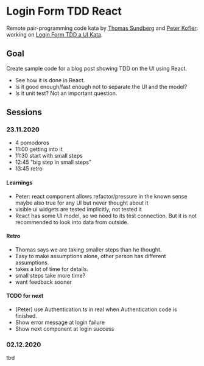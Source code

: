 # Login Form TDD React

Remote pair-programming code kata by [Thomas Sundberg](https://www.thinkcode.se/)
and [Peter Kofler](https://www.code-cop.org/): working on
[Login Form TDD a UI Kata](https://blog.code-cop.org/2020/01/login-form-tdd-ui-kata.html).

## Goal

Create sample code for a blog post showing TDD on the UI using React.

- See how it is done in React.
- Is it good enough/fast enough not to separate the UI and the model?
- Is it unit test? Not an important question.

## Sessions

### 23.11.2020

- 4 pomodoros
- 11:00 getting into it
- 11:30 start with small steps
- 12:45 "big step in small steps"
- 13:45 retro

#### Learnings

- Peter: react component allows refactor/pressure in the known sense
  maybe also true for any UI but never thought about it
- visible ui widgets are tested implicitly, not tested it
- React has some UI model, so we need to its test connection.
  But it is not recommended to look into data from outside.

#### Retro

- Thomas says we are taking smaller steps than he thought.
- Easy to make assumptions alone, other person has different assumptions.
- takes a lot of time for details.
- small steps take more time?
- want feedback sooner

#### TODO for next

- (Peter) use Authentication.ts in real when Authentication code is finished.
- Show error message at login failure
- Show next component at login success

### 02.12.2020

tbd
